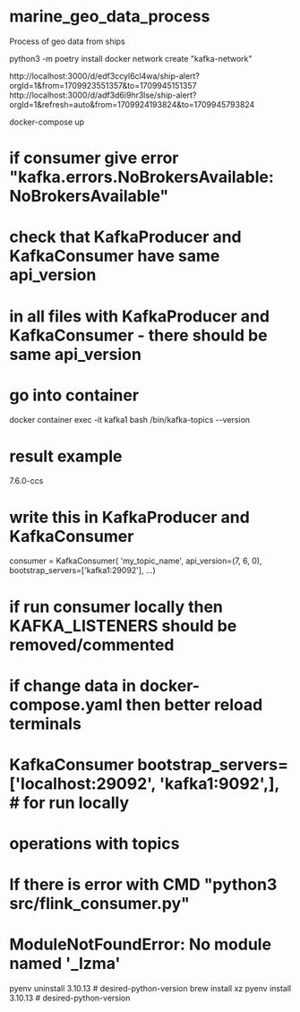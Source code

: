 # marine_geo_data_process
Process of geo data from ships

python3 -m poetry install
docker network create "kafka-network"

http://localhost:3000/d/edf3ccyl6cl4wa/ship-alert?orgId=1&from=1709923551357&to=1709945151357
http://localhost:3000/d/adf3d6i9hr3lse/ship-alert?orgId=1&refresh=auto&from=1709924193824&to=1709945793824

docker-compose up
# if consumer give error "kafka.errors.NoBrokersAvailable: NoBrokersAvailable"
# check that KafkaProducer and KafkaConsumer have same api_version
# in all files with KafkaProducer and KafkaConsumer - there should be same api_version
# go into container
docker container exec -it kafka1 bash
/bin/kafka-topics --version
# result example
7.6.0-ccs
# write this in KafkaProducer and KafkaConsumer
consumer = KafkaConsumer(
'my_topic_name',
api_version=(7, 6, 0),
bootstrap_servers=['kafka1:29092'],
...)


# if run consumer locally then KAFKA_LISTENERS should be removed/commented
# if change data in docker-compose.yaml then better reload terminals
# KafkaConsumer bootstrap_servers=['localhost:29092', 'kafka1:9092',],  # for run locally


# operations with topics


# If there is error with CMD "python3 src/flink_consumer.py"
# ModuleNotFoundError: No module named '_lzma'
pyenv uninstall 3.10.13 # desired-python-version
brew install xz
pyenv install 3.10.13 # desired-python-version


